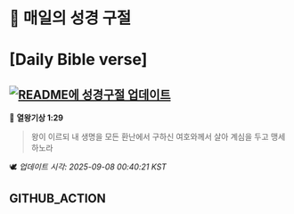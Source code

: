 # 🙏 매일의 성경 구절
# [Daily Bible verse]
## [![README에 성경구절 업데이트](https://github.com/DONGSUKA/first_test/actions/workflows/update-readme-bible.yml/badge.svg)](https://github.com/DONGSUKA/first_test/actions/workflows/update-readme-bible.yml)
<!-- START_BIBLE_VERSE -->
📖 **열왕기상 1:29**
> 왕이 이르되 내 생명을 모든 환난에서 구하신 여호와께서 살아 계심을 두고 맹세하노라

🕊️ _업데이트 시각: 2025-09-08 00:40:21 KST_
  <!-- END_BIBLE_VERSE -->
## GITHUB_ACTION
